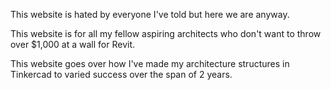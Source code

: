This website is hated by everyone I've told but here we are anyway.

This website is for all my fellow aspiring architects who don't want to throw over $1,000 at a wall for Revit.

This website goes over how I've made my architecture structures in Tinkercad to varied success over the span of 2 years.
